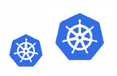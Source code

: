 ![kubernetes logo 75px](https://github.com/terminatingcode/k8s/blob/master/k8s_logo_75px.png)
![kubernetes logo 125px](https://github.com/terminatingcode/k8s/blob/master/k8s_logo_125px.png)
